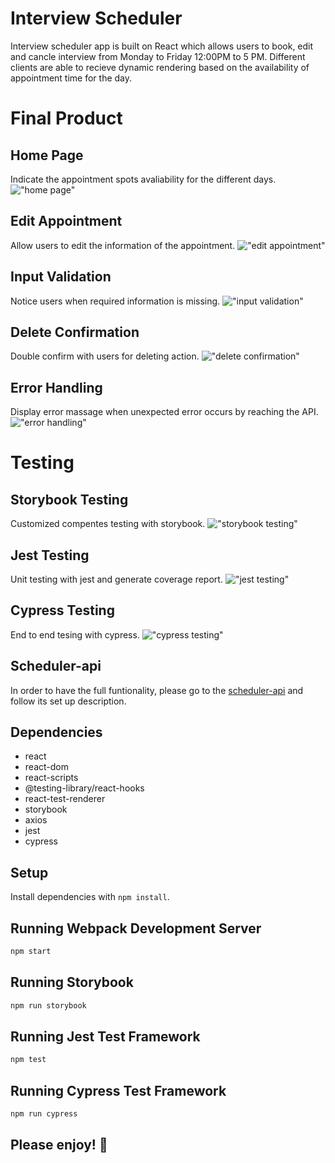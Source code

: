 # Interview Scheduler
Interview scheduler app is built on React which allows users to book, edit and cancle interview from Monday to Friday 12:00PM to 5 PM. Different clients are able to recieve dynamic rendering based on the availability of appointment time for the day.

# Final Product
## Home Page
Indicate the appointment spots avaliability for the different days.
!["home page"](https://github.com/MingfengLi0122/scheduler/blob/master/docs/home_page.png)

## Edit Appointment 
Allow users to edit the information of the appointment.
!["edit appointment"](https://github.com/MingfengLi0122/scheduler/blob/master/docs/edit_appointment.png)

## Input Validation
Notice users when required information is missing.
!["input validation"](https://github.com/MingfengLi0122/scheduler/blob/master/docs/invalidate_input.png)

## Delete Confirmation
Double confirm with users for deleting action.
!["delete confirmation"](https://github.com/MingfengLi0122/scheduler/blob/master/docs/delete_notice.png)

## Error Handling
Display error massage when unexpected error occurs by reaching the API.
!["error handling"](https://github.com/MingfengLi0122/scheduler/blob/master/docs/error_handling.png)

# Testing
## Storybook Testing
Customized compentes testing with storybook.
!["storybook testing"](https://github.com/MingfengLi0122/scheduler/blob/master/docs/storybook_test.png)

## Jest Testing
Unit testing with jest and generate coverage report.
!["jest testing"](https://github.com/MingfengLi0122/scheduler/blob/master/docs/jest_test_result.png)

## Cypress Testing
End to end tesing with cypress.
!["cypress testing"](https://github.com/MingfengLi0122/scheduler/blob/master/docs/cypress_test_results.png)

## Scheduler-api 
In order to have the full funtionality, please go to the [scheduler-api](https://github.com/jatanassian/scheduler-api) and follow its set up description.

## Dependencies
- react
- react-dom
- react-scripts
- @testing-library/react-hooks
- react-test-renderer
- storybook
- axios
- jest
- cypress

## Setup

Install dependencies with `npm install`.

## Running Webpack Development Server

```sh
npm start
```
## Running Storybook

```sh
npm run storybook
```

## Running Jest Test Framework

```sh
npm test
```

## Running Cypress Test Framework

```sh
npm run cypress
```

## Please enjoy! 🤩 